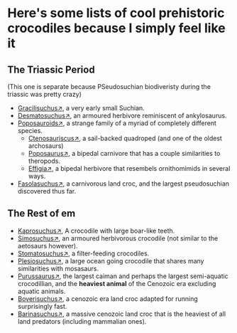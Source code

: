 # Here's some lists of cool prehistoric crocodiles because I simply feel like it
## The Triassic Period
(This one is separate because PSeudosuchian biodiveristy during the triassic was pretty crazy)
- [Gracilisuchus↗](https://en.wikipedia.org/wiki/Gracilisuchus), a very early small Suchian.
- [Desmatosuchus↗](https://en.wikipedia.org/wiki/Desmatosuchus), an armoured herbivore reminiscent of ankylosaurus.
- [Poposauroids↗](https://en.wikipedia.org/wiki/Poposauroidea), a strange family of a myriad of completely different species.
   - [Ctenosauriscus↗](https://en.wikipedia.org/wiki/Ctenosauriscus), a sail-backed quadroped (and one of the oldest archosaurs)
   - [Poposaurus↗](https://en.wikipedia.org/wiki/Poposaurus), a bipedal carnivore that has a couple similarities to theropods.
   - [Effigia↗](https://en.wikipedia.org/wiki/Effigia), a bipedal herbivore that resembels ornithomimids in several ways.
- [Fasolasuchus↗](https://en.wikipedia.org/wiki/Fasolasuchus), a carnivorous land croc, and the largest pseudosuchian discovered thus far.

## The Rest of em
- [Kaprosuchus↗](https://en.wikipedia.org/wiki/Kaprosuchus), A crocodile with large boar-like teeth.
- [Simosuchus↗](https://en.wikipedia.org/wiki/Simosuchus), an armoured herbivorous crocodile (not similar to the aetosaurs however).
- [Stomatosuchus↗](https://en.wikipedia.org/wiki/Stomatosuchus), a filter-feeding crocodiles.
- [Plesiosuchus↗](https://en.wikipedia.org/wiki/Plesiosuchus), a large ocean going crocodile that shares many similarities with mosasaurs.
- [Purussaurus↗](https://en.wikipedia.org/wiki/Purussaurus), the largest caiman and perhaps the largest semi-aquatic crocodillian, and the **heaviest animal** of the Cenozoic era excluding aquatic animals.
- [Boverisuchus↗](https://en.wikipedia.org/wiki/Boverisuchus), a cenozoic era land croc adapted for running surprisingly fast.
- [Barinasuchus↗](https://en.wikipedia.org/wiki/Barinasuchus), a massive cenozoic land croc that is the heaviest of all land predators (including mammalian ones).
